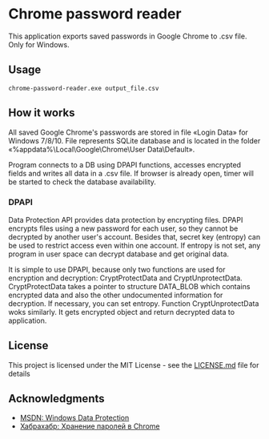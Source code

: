 # Chrome password reader

This application exports saved passwords in Google Chrome to .csv file. Only for Windows.

## Usage
    chrome-password-reader.exe output_file.csv

## How it works

All saved Google Chrome's passwords are stored in file «Login Data» for Windows 7/8/10. File represents SQLite database and is located in the folder «%appdata%\Local\Google\Chrome\User Data\Default».
 
Program connects to a DB using DPAPI functions, accesses encrypted fields and writes all data in a .csv file. If browser is already open, timer will be started to check the database availability.

### DPAPI
Data Protection API provides data protection by encrypting files. DPAPI encrypts files using a new password for each user, so they cannot be decrypted by another user's account. Besides that, secret key (entropy) can be used to restrict access even within one account. If entropy is not set, any program in user space can decrypt database and get original data.

It is simple to use DPAPI, because only two functions are used for encryption and decryption: CryptProtectData and CryptUnprotectData. CryptProtectData takes a pointer to structure DATA_BLOB which contains encrypted data and also the other undocumented information for decryption. If necessary, you can set entropy. Function CryptUnprotectData woks similarly. It gets encrypted object and return decrypted data to application.

## License
This project is licensed under the MIT License - see the [LICENSE.md](https://github.com/DjGorillaz/chrome-password-reader/blob/master/LICENSE) file for details

## Acknowledgments

* [MSDN: Windows Data Protection](https://msdn.microsoft.com/en-us/library/ms995355.aspx)
* [Хабрахабр: Хранение паролей в Chrome](https://habrahabr.ru/post/134982/)
